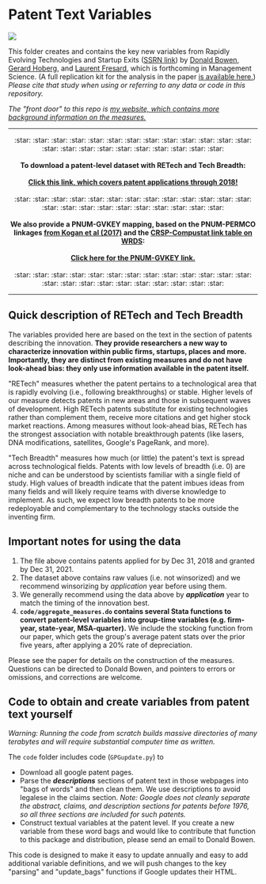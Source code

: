 # Patent Text Variables 

<a href = "https://tooomm.github.io/github-release-stats/?username=donbowen&repository=patent-text-variables"><img src="https://img.shields.io/github/downloads/donbowen/patent-text-variables/total.svg">	</a>

This folder creates and contains the key new variables from Rapidly Evolving Technologies and Startup Exits ([SSRN link](https://papers.ssrn.com/sol3/papers.cfm?abstract_id=3245839)) by [Donald Bowen](https://bowen.finance), [Gerard Hoberg](http://www-bcf.usc.edu/~hoberg/), and [Laurent Fresard](https://people.lu.usi.ch/fresal/), which is forthcoming in Management Science. (A full replication kit for the analysis in the paper [is available here.](https://github.com/donbowen/BFH)) _Please cite that study when using or referring to any data or code in this repository._ 

_The "front door" to this repo is [my website, which contains more background information on the measures.](https://bowen.finance/bfh_data/)_

---

<p align="center"> :star: :star: :star: :star: :star: :star: :star: :star: :star: :star: :star: :star: :star: :star: :star: :star: :star: :star: :star: :star: :star: :star: :star:  
	<br> <br> 
	<b> To download a patent-level dataset with RETech and Tech Breadth: </b>
	<br><br>   <a href="https://github.com/donbowen/Patent-Text-Variables/releases/download/data-to-2018/Pat_text_vars_NotWinsored.zip"><b>Click this link, which covers patent applications through 2018!</b></a>
	<br> <br> :star: :star: :star: :star: :star: :star: :star: :star: :star: :star: :star: :star: :star: :star: :star: :star: :star: :star: :star: :star: :star: :star: :star:   
	<br> <br> 
	<b> We also provide a PNUM-GVKEY mapping, based on the PNUM-PERMCO linkages <a href="https://github.com/KPSS2017/Technological-Innovation-Resource-Allocation-and-Growth-Extended-Data">from Kogan et al (2017)</a> and the <a href="https://wrds-www.wharton.upenn.edu">CRSP-Compustat link table on WRDS</a>: </b>	
	<br><br>   <a href="https://github.com/donbowen/Patent-Text-Variables/blob/main/pnum_gvkey.zip?raw=true"><b>Click here for the PNUM-GVKEY link.</b></a>	
	<br> <br> :star: :star: :star: :star: :star: :star: :star: :star: :star: :star: :star: :star: :star: :star: :star: :star: :star: :star: :star: :star: :star: :star: :star:   	
</p>

---

## Quick description of RETech and Tech Breadth

The variables provided here are based on the text in the section of patents describing the innovation. **They provide researchers a new way to characterize innovation within public firms, startups, places and more. Importantly, they are distinct from existing measures and do not have look-ahead bias: they only use information available in the patent itself.**

"RETech" measures whether the patent pertains to a technological area that is rapidly evolving (i.e., following breakthroughs) or stable. Higher levels of our measure detects patents in new areas and those in subsequent waves of development. High RETech patents substitute for existing technologies rather than complement them, receive more citations and get higher stock market reactions. Among measures without look-ahead bias, RETech has the strongest association with notable breakthrough patents (like lasers, DNA modifications, satellites, Google's PageRank, and more).

"Tech Breadth" measures how much (or little) the patent's text is spread across technological fields. Patents with low levels of breadth (i.e. 0) are niche and can be understood by scientists familiar with a single field of study. High values of breadth indicate that the patent imbues ideas from many fields and will likely require teams with diverse knowledge to implement. As such, we expect low breadth patents to be more redeployable and complementary to the technology stacks outside the inventing firm.
	
## Important notes for using the data

1. The file above contains patents applied for by Dec 31, 2018 and granted by Dec 31, 2021. 
1. The dataset above contains raw values (i.e. not winsorized) and we recommend winsorizing by _application_ year before using them.
2. We generally recommend using the data above by _**application**_ year to match the timing of the innovation best. 
3. **`code/aggregate_measures.do` contains several Stata functions to convert patent-level variables into group-time variables (e.g. firm-year, state-year, MSA-quarter).** We include the stocking function from our paper, which gets the group's average patent stats over the prior five years, after applying a 20% rate of depreciation. 
 	
Please see the paper for details on the construction of the measures. Questions can be directed to Donald Bowen, and pointers to errors or omissions, and corrections are welcome. 	
				
## Code to obtain and create variables from patent text yourself 

_Warning: Running the code from scratch builds massive directories of many terabytes and will require substantial computer time as written._

The `code` folder includes code (`GPGupdate.py`) to 
- Download all google patent pages. 
- Parse the _**descriptions**_ sections of patent text in those webpages into "bags of words" and then clean them. We use descriptions to avoid legalese in the claims section. _Note: Google does not cleanly separate the abstract, claims, and description sections for patents before 1976, so all three sections are included for such patents._
- Construct textual variables at the patent level. If you create a new variable from these word bags and would like to contribute that function to this package and distribution, please send an email to Donald Bowen. 

This code is designed to make it easy to update annually and easy to add additional variable definitions, and we will push changes to the key "parsing" and "update_bags" functions if Google updates their HTML. 

